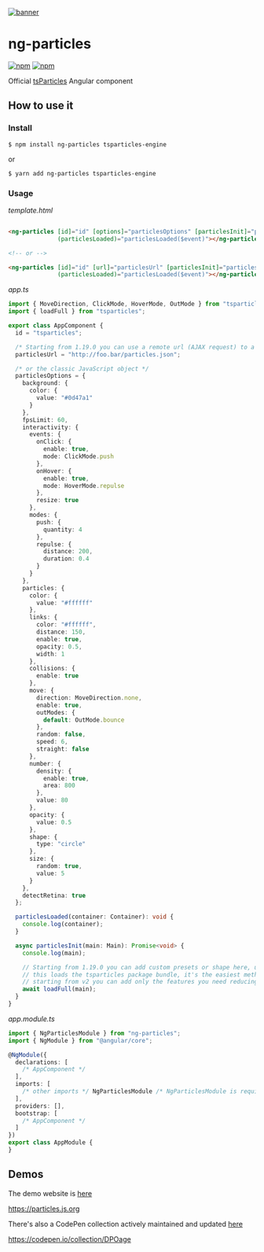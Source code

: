 [![banner](https://particles.js.org/images/banner2.png)](https://particles.js.org)

# ng-particles

[![npm](https://img.shields.io/npm/v/ng-particles)](https://www.npmjs.com/package/ng-particles) [![npm](https://img.shields.io/npm/dm/ng-particles)](https://www.npmjs.com/package/ng-particles)

Official [tsParticles](https://github.com/matteobruni/tsparticles) Angular component

## How to use it

### Install

```shell
$ npm install ng-particles tsparticles-engine
```

or

```shell
$ yarn add ng-particles tsparticles-engine
```

### Usage

_template.html_

```html

<ng-particles [id]="id" [options]="particlesOptions" [particlesInit]="particlesInit"
              (particlesLoaded)="particlesLoaded($event)"></ng-particles>

<!-- or -->

<ng-particles [id]="id" [url]="particlesUrl" [particlesInit]="particlesInit"
              (particlesLoaded)="particlesLoaded($event)"></ng-particles>
```

_app.ts_

```typescript
import { MoveDirection, ClickMode, HoverMode, OutMode } from "tsparticles-engine";
import { loadFull } from "tsparticles";

export class AppComponent {
  id = "tsparticles";

  /* Starting from 1.19.0 you can use a remote url (AJAX request) to a JSON with the configuration */
  particlesUrl = "http://foo.bar/particles.json";

  /* or the classic JavaScript object */
  particlesOptions = {
    background: {
      color: {
        value: "#0d47a1"
      }
    },
    fpsLimit: 60,
    interactivity: {
      events: {
        onClick: {
          enable: true,
          mode: ClickMode.push
        },
        onHover: {
          enable: true,
          mode: HoverMode.repulse
        },
        resize: true
      },
      modes: {
        push: {
          quantity: 4
        },
        repulse: {
          distance: 200,
          duration: 0.4
        }
      }
    },
    particles: {
      color: {
        value: "#ffffff"
      },
      links: {
        color: "#ffffff",
        distance: 150,
        enable: true,
        opacity: 0.5,
        width: 1
      },
      collisions: {
        enable: true
      },
      move: {
        direction: MoveDirection.none,
        enable: true,
        outModes: {
          default: OutMode.bounce
        },
        random: false,
        speed: 6,
        straight: false
      },
      number: {
        density: {
          enable: true,
          area: 800
        },
        value: 80
      },
      opacity: {
        value: 0.5
      },
      shape: {
        type: "circle"
      },
      size: {
        random: true,
        value: 5
      }
    },
    detectRetina: true
  };

  particlesLoaded(container: Container): void {
    console.log(container);
  }

  async particlesInit(main: Main): Promise<void> {
    console.log(main);

    // Starting from 1.19.0 you can add custom presets or shape here, using the current tsParticles instance (main)
    // this loads the tsparticles package bundle, it's the easiest method for getting everything ready
    // starting from v2 you can add only the features you need reducing the bundle size
    await loadFull(main);
  }
}
```

_app.module.ts_

```typescript
import { NgParticlesModule } from "ng-particles";
import { NgModule } from "@angular/core";

@NgModule({
  declarations: [
    /* AppComponent */
  ],
  imports: [
    /* other imports */ NgParticlesModule /* NgParticlesModule is required*/
  ],
  providers: [],
  bootstrap: [
    /* AppComponent */
  ]
})
export class AppModule {
}
```

## Demos

The demo website is [here](https://particles.js.org)

<https://particles.js.org>

There's also a CodePen collection actively maintained and updated [here](https://codepen.io/collection/DPOage)

<https://codepen.io/collection/DPOage>
